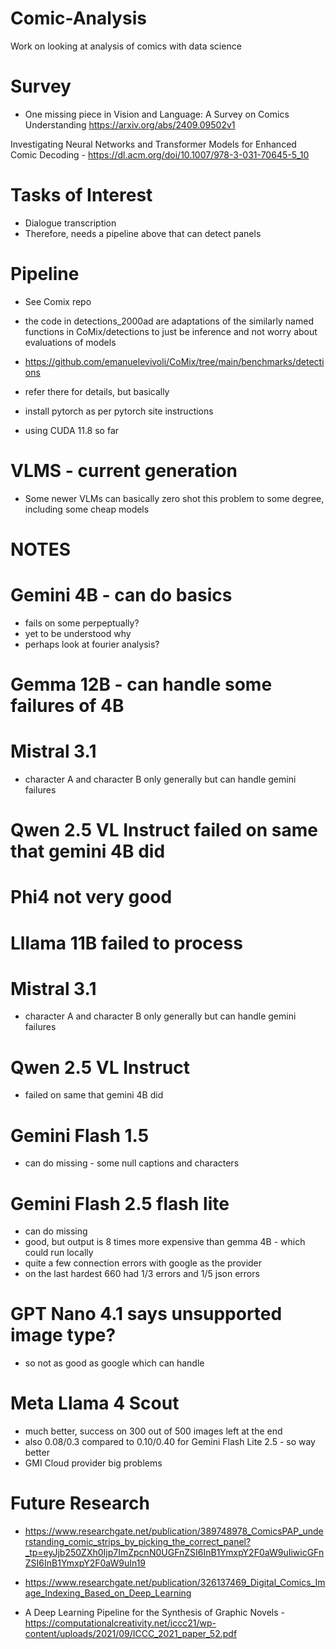 # Comic-Analysis
Work on looking at analysis of comics with data science

# Survey
- One missing piece in Vision and Language: A Survey on Comics Understanding https://arxiv.org/abs/2409.09502v1

Investigating Neural Networks and Transformer Models for Enhanced Comic Decoding - https://dl.acm.org/doi/10.1007/978-3-031-70645-5_10

# Tasks of Interest
- Dialogue transcription
- Therefore, needs a pipeline above that can detect panels


# Pipeline
- See Comix repo
- the code in detections_2000ad are adaptations of the similarly named functions in CoMix/detections to just be inference and not worry about evaluations of models
- https://github.com/emanuelevivoli/CoMix/tree/main/benchmarks/detections
- refer there for details, but basically

- install pytorch as per pytorch site instructions
- using CUDA 11.8 so far

# VLMS - current generation
- Some newer VLMs can basically zero shot this problem to some degree, including some cheap models

# NOTES
# Gemini 4B - can do basics
- fails on some perpeptually?
- yet to be understood why
- perhaps look at fourier analysis?

# Gemma 12B - can handle some failures of 4B

# Mistral 3.1
- character A and character B only generally but can handle gemini failures

# Qwen 2.5 VL Instruct failed on same that gemini 4B did

# Phi4 not very good

# Lllama 11B failed to process


# Mistral 3.1
- character A and character B only generally but can handle gemini failures

# Qwen 2.5 VL Instruct 
- failed on same that gemini 4B did

# Gemini Flash 1.5 
- can do missing - some null captions and characters

# Gemini Flash 2.5 flash lite
- can do missing 
- good, but output is 8 times more expensive than gemma 4B - which could run locally
- quite a few connection errors with google as the provider
- on the last hardest 660 had  1/3 errors and 1/5 json errors

# GPT Nano 4.1 says unsupported image type?
- so not as good as google which can handle

# Meta Llama 4 Scout
- much better, success on 300 out of 500 images left at the end 
- also 0.08/0.3 compared to 0.10/0.40 for Gemini Flash Lite 2.5 - so way better
- GMI Cloud provider big problems


# Future Research
- https://www.researchgate.net/publication/389748978_ComicsPAP_understanding_comic_strips_by_picking_the_correct_panel?_tp=eyJjb250ZXh0Ijp7ImZpcnN0UGFnZSI6InB1YmxpY2F0aW9uIiwicGFnZSI6InB1YmxpY2F0aW9uIn19

- https://www.researchgate.net/publication/326137469_Digital_Comics_Image_Indexing_Based_on_Deep_Learning

- A Deep Learning Pipeline for the Synthesis of Graphic Novels - https://computationalcreativity.net/iccc21/wp-content/uploads/2021/09/ICCC_2021_paper_52.pdf
